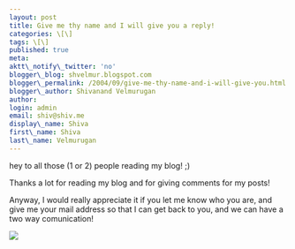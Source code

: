 ```yaml
---
layout: post
title: Give me thy name and I will give you a reply!
categories: \[\]
tags: \[\]
published: true
meta:
aktt\_notify\_twitter: 'no'
blogger\_blog: shvelmur.blogspot.com
blogger\_permalink: /2004/09/give-me-thy-name-and-i-will-give-you.html
blogger\_author: Shivanand Velmurugan
author:
login: admin
email: shiv@shiv.me
display\_name: Shiva
first\_name: Shiva
last\_name: Velmurugan
---
```


hey to all those (1 or 2) people reading my blog! ;)

Thanks a lot for reading my blog and for giving comments for my posts!  
  
Anyway, I would really appreciate it if you let me know who you are, and give me your mail address so that I can get back to you, and we can have a two way comunication!

![](/images/7854873-109630785849106761?l=shvelmur.blogspot.com)
